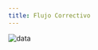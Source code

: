 ```yaml
---
title: Flujo Correctivo
---
```


<div className="margin-left--lg">

![data](/img/productos_es/product_report_04.png)

</div>
<br/>